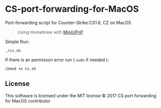 # CS-port-forwarding-for-MacOS
Port-forwarding script for Counter-Strike:CS1.6, CZ on MacOS
> Using Homebrew with [MiniUPnP](http://miniupnp.tuxfamily.org)

Simple Run:

`./cs.sh`

If there is an permisson error run ( `sudo` if needed ):

`chmod +x cs.sh`



License
-------

This software is licensed under the MIT license
© 2017 CS port forwarding for MacOS contributor
